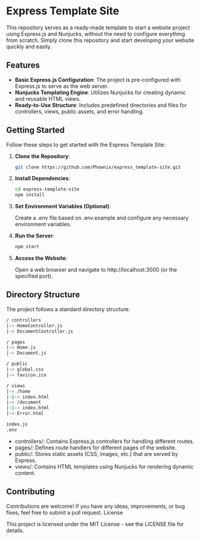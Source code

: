 # Express Template Site

This repository serves as a ready-made template to start a website project using Express.js and Nunjucks, without the need to configure everything from scratch. Simply clone this repository and start developing your website quickly and easily.

## Features

- **Basic Express.js Configuration**: The project is pre-configured with Express.js to serve as the web server.
- **Nunjucks Templating Engine**: Utilizes Nunjucks for creating dynamic and reusable HTML views.
- **Ready-to-Use Structure**: Includes predefined directories and files for controllers, views, public assets, and error handling.

## Getting Started

Follow these steps to get started with the Express Template Site:

1. **Clone the Repository**:
    ```bash
    git clone https://github.com/Phownix/express_template-site.git
    ```

2. **Install Dependencies**:
    ```bash
    cd express-template-site
    npm install
    ```

3. **Set Environment Variables (Optional)**:

    Create a .env file based on .env.example and configure any necessary environment variables.

4. **Run the Server**:
    ```bash
    npm start
    ```

5. **Access the Website**:

    Open a web browser and navigate to http://localhost:3000 (or the specified port).

## Directory Structure

The project follows a standard directory structure:

```bash
/ controllers
|-> HomeController.js
|-> DocumentController.js

/ pages
|-> Home.js
|-> Document.js

/ public
|-> global.css
|-> favicon.ico

/ views
|-> /home
|-|-> index.html
|-> /document
|-|-> index.html
|-> Error.html

index.js
.env

```


- controllers/: Contains Express.js controllers for handling different routes.
- pages/: Defines route handlers for different pages of the website.
- public/: Stores static assets (CSS, images, etc.) that are served by Express.
- views/: Contains HTML templates using Nunjucks for rendering dynamic content.

## Contributing

Contributions are welcome! If you have any ideas, improvements, or bug fixes, feel free to submit a pull request.
License

This project is licensed under the MIT License - see the LICENSE file for details.
